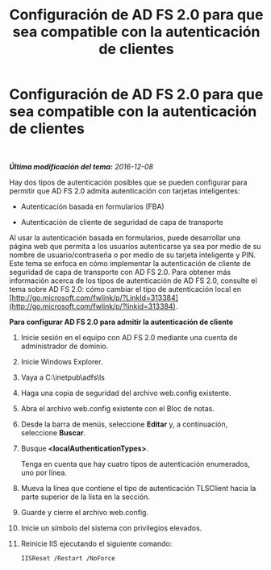 ﻿---
title: Configuración de AD FS 2.0 para que sea compatible con la autenticación de clientes
TOCTitle: Configuración de AD FS 2.0 para que sea compatible con la autenticación de clientes
ms:assetid: 4d93d400-ccaa-4da8-a71b-d05d7ba79d93
ms:mtpsurl: https://technet.microsoft.com/es-es/library/Dn308565(v=OCS.15)
ms:contentKeyID: 56271286
ms.date: 01/07/2017
mtps_version: v=OCS.15
ms.translationtype: HT
---

# Configuración de AD FS 2.0 para que sea compatible con la autenticación de clientes

 

_**Última modificación del tema:** 2016-12-08_

Hay dos tipos de autenticación posibles que se pueden configurar para permitir que AD FS 2.0 admita autenticación con tarjetas inteligentes:

  - Autenticación basada en formularios (FBA)

  - Autenticación de cliente de seguridad de capa de transporte

Al usar la autenticación basada en formularios, puede desarrollar una página web que permita a los usuarios autenticarse ya sea por medio de su nombre de usuario/contraseña o por medio de su tarjeta inteligente y PIN. Este tema se enfoca en cómo implementar la autenticación de cliente de seguridad de capa de transporte con AD FS 2.0. Para obtener más información acerca de los tipos de autenticación de AD FS 2.0, consulte el tema sobre AD FS 2.0: cómo cambiar el tipo de autenticación local en [http://go.microsoft.com/fwlink/p/?LinkId=313384](http://go.microsoft.com/fwlink/p/?linkid=313384).


**Para configurar AD FS 2.0 para admitir la autenticación de cliente**

1.  Inicie sesión en el equipo con AD FS 2.0 mediante una cuenta de administrador de dominio.

2.  Inicie Windows Explorer.

3.  Vaya a C:\\inetpub\\adfs\\ls

4.  Haga una copia de seguridad del archivo web.config existente.

5.  Abra el archivo web.config existente con el Bloc de notas.

6.  Desde la barra de menús, seleccione **Editar** y, a continuación, seleccione **Buscar**.

7.  Busque **\<localAuthenticationTypes\>**.
    
    Tenga en cuenta que hay cuatro tipos de autenticación enumerados, uno por línea.

8.  Mueva la línea que contiene el tipo de autenticación TLSClient hacia la parte superior de la lista en la sección.

9.  Guarde y cierre el archivo web.config.

10. Inicie un símbolo del sistema con privilegios elevados.

11. Reinicie IIS ejecutando el siguiente comando:
    
        IISReset /Restart /NoForce

